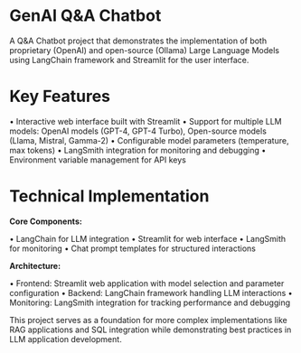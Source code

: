 # GenAI Q&A Chatbot

A Q&A Chatbot project that demonstrates the implementation of both proprietary (OpenAI) and open-source (Ollama) Large Language Models using LangChain framework and Streamlit for the user interface.

# Key Features
• Interactive web interface built with Streamlit
• Support for multiple LLM models: OpenAI models (GPT-4, GPT-4 Turbo), Open-source models (Llama, Mistral, Gamma-2)
• Configurable model parameters (temperature, max tokens)
• LangSmith integration for monitoring and debugging
• Environment variable management for API keys


# Technical Implementation

**Core Components:**

• LangChain for LLM integration
• Streamlit for web interface
• LangSmith for monitoring
• Chat prompt templates for structured interactions

**Architecture:**

• Frontend: Streamlit web application with model selection and parameter configuration
• Backend: LangChain framework handling LLM interactions
• Monitoring: LangSmith integration for tracking performance and debugging

This project serves as a foundation for more complex implementations like RAG applications and SQL integration while demonstrating best practices in LLM application development.
